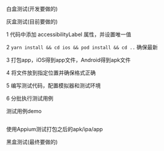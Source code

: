 白盒测试(开发要做的)



灰盒测试(目前要做的)

1 代码中添加 accessibilityLabel 属性，并设置唯一值

2  `yarn install && cd ios && pod install && cd ..` 确保最新

3 打包app，iOS得到app文件，Android得到apk文件

4 将文件放到指定位置并确保格式正确

5 编写测试代码，配置模拟器和测试环境 

6 分批执行测试用例



测试用例demo

```

```



使用Appium测试打包之后的apk/ipa/app



黑盒测试(最终要做的)

